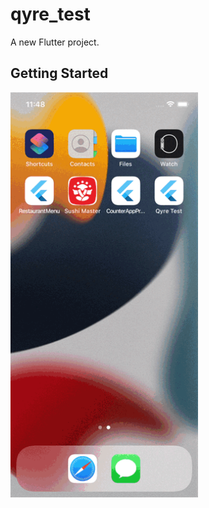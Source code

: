 # qyre_test

A new Flutter project.

## Getting Started

<p align="left">
  <img src="assets/screens/iphone_screen.gif" alt="SR GUI Opening window"
       width="300">
</p>
